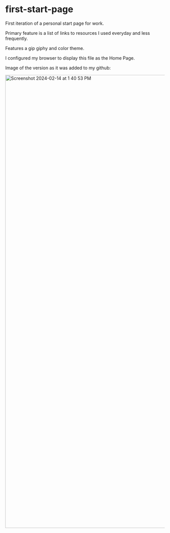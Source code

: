 # first-start-page

First iteration of a personal start page for work.

Primary feature is a list of links to resources I used everyday and less frequently.

Features a gip giphy and color theme.

I configured my browser to display this file as the Home Page.

Image of the version as it was added to my github:

<img width="1435" alt="Screenshot 2024-02-14 at 1 40 53 PM" src="https://github.com/pamelagilmour/first-start-page/assets/65507722/9249b27f-e790-407b-b396-c879fa1d0a0f">
